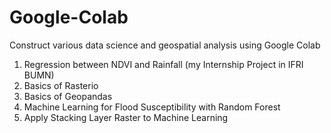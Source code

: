 # Google-Colab
Construct various data science and geospatial analysis using Google Colab
1. Regression between NDVI and Rainfall (my Internship Project in IFRI BUMN)
2. Basics of Rasterio
3. Basics of Geopandas
4. Machine Learning for Flood Susceptibility with Random Forest
5. Apply Stacking Layer Raster to Machine Learning
